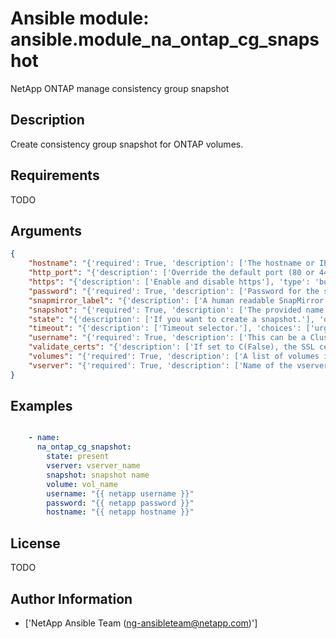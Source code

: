 # Ansible module: ansible.module_na_ontap_cg_snapshot


NetApp ONTAP manage consistency group snapshot

## Description

Create consistency group snapshot for ONTAP volumes.

## Requirements

TODO

## Arguments

``` json
{
    "hostname": "{'required': True, 'description': ['The hostname or IP address of the ONTAP instance.']}",
    "http_port": "{'description': ['Override the default port (80 or 443) with this port'], 'type': 'int'}",
    "https": "{'description': ['Enable and disable https'], 'type': 'bool', 'default': False}",
    "password": "{'required': True, 'description': ['Password for the specified user.'], 'aliases': ['pass']}",
    "snapmirror_label": "{'description': ['A human readable SnapMirror label to be attached with the consistency group snapshot copies.']}",
    "snapshot": "{'required': True, 'description': ['The provided name of the snapshot that is created in each volume.']}",
    "state": "{'description': ['If you want to create a snapshot.'], 'default': 'present'}",
    "timeout": "{'description': ['Timeout selector.'], 'choices': ['urgent', 'medium', 'relaxed'], 'default': 'medium'}",
    "username": "{'required': True, 'description': ['This can be a Cluster-scoped or SVM-scoped account, depending on whether a Cluster-level or SVM-level API is required. For more information, please read the documentation U(https://mysupport.netapp.com/NOW/download/software/nmsdk/9.4/).'], 'aliases': ['user']}",
    "validate_certs": "{'description': ['If set to C(False), the SSL certificates will not be validated.', 'This should only set to C(False) used on personally controlled sites using self-signed certificates.'], 'default': True, 'type': 'bool'}",
    "volumes": "{'required': True, 'description': ['A list of volumes in this filer that is part of this CG operation.']}",
    "vserver": "{'required': True, 'description': ['Name of the vserver.']}",
}
```

## Examples


``` yaml

    - name:
      na_ontap_cg_snapshot:
        state: present
        vserver: vserver_name
        snapshot: snapshot name
        volume: vol_name
        username: "{{ netapp username }}"
        password: "{{ netapp password }}"
        hostname: "{{ netapp hostname }}"

```

## License

TODO

## Author Information
  - ['NetApp Ansible Team (ng-ansibleteam@netapp.com)']
